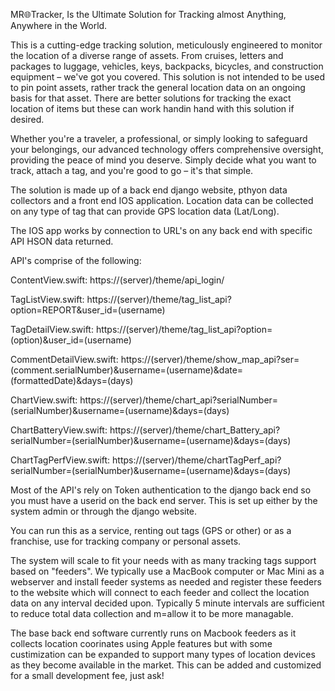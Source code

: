 
MR🌐Tracker, Is the Ultimate Solution for Tracking almost Anything, Anywhere in the World.

This is a cutting-edge tracking solution, meticulously engineered to monitor the location of a diverse range of assets. From cruises, letters and packages to luggage, vehicles, keys, backpacks, bicycles, and construction equipment – we've got you covered. This solution is not intended to be used to pin point assets, rather track the general location data on an ongoing basis for that asset. There are better solutions for tracking the exact location of items but these can work handin hand with this solution if desired.

Whether you're a traveler, a professional, or simply looking to safeguard your belongings, our advanced technology offers comprehensive oversight, providing the peace of mind you deserve. Simply decide what you want to track, attach a tag, and you're good to go – it's that simple.

The solution is made up of a back end django website, pthyon data collectors and a front end IOS application. Location data can be collected on any type of tag that can provide GPS location data (Lat/Long).

The IOS app works by connection to URL's on any back end with specific API HSON data returned.

API's comprise of the following:

ContentView.swift:
https://\(server)/theme/api_login/

TagListView.swift:
https://\(server)/theme/tag_list_api?option=REPORT&user_id=\(username)

TagDetailView.swift:
https://\(server)/theme/tag_list_api?option=\(option)&user_id=\(username)

CommentDetailView.swift:
https://\(server)/theme/show_map_api?ser=\(comment.serialNumber)&username=\(username)&date=\(formattedDate)&days=\(days)

ChartView.swift:
https://\(server)/theme/chart_api?serialNumber=\(serialNumber)&username=\(username)&days=\(days)

ChartBatteryView.swift:
https://\(server)/theme/chart_Battery_api?serialNumber=\(serialNumber)&username=\(username)&days=\(days)

ChartTagPerfView.swift:
https://\(server)/theme/chartTagPerf_api?serialNumber=\(serialNumber)&username=\(username)&days=\(days)

Most of the API's rely on Token authentication to the django back end so you must have a userid on the back end server. This is set up either by the system admin or through the django website.

You can run this as a service, renting out tags (GPS or other) or as a franchise, use for tracking company or personal assets.

The system will scale to fit your needs with as many tracking tags support based on "feeders". We typically use a MacBook computer or Mac Mini as a webserver and install feeder systems as needed and register these feeders to the website which will connect to each feeder and collect the location data on any interval decided upon. Typically 5 minute intervals are sufficient to reduce total data collection and m=allow it to be more managable.

The base back end software currently runs on Macbook feeders as it collects location coorinates using Apple features but with some custimization can be expanded to support many types of location devices as they become available in the market. This can be added and customized for a small development fee, just ask!

